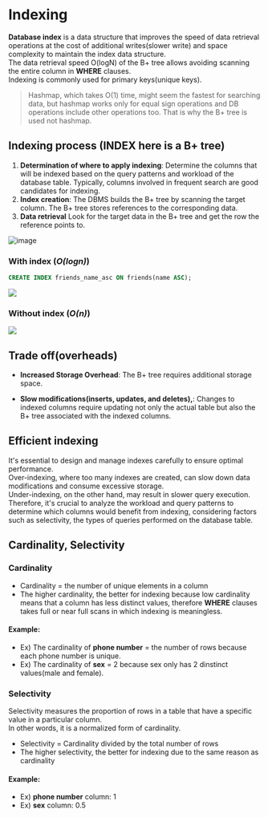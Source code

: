 # Indexing
**Database index** is a data structure that improves the speed of data retrieval operations at the cost of additional writes(slower write) and space complexity to maintain the index data structure.<br>
The data retrieval speed O(logN) of the B+ tree allows avoiding scanning the entire column in **WHERE** clauses.<br>
Indexing is commonly used for primary keys(unique keys).

>Hashmap, which takes O(1) time, might seem the fastest for searching data, but hashmap works only for equal sign operations and DB operations include other operations too. That is why the B+ tree is used not hashmap.<br>

## Indexing process (INDEX here is a B+ tree)
1. **Determination of where to apply indexing**: Determine the columns that will be indexed based on the query patterns and workload of the database table. Typically, columns involved in frequent search are good candidates for indexing.
2. **Index creation**: The DBMS builds the B+ tree by scanning the target column. The B+ tree stores references to the corresponding data.
3. **Data retrieval** Look for the target data in the B+ tree and get the row the reference points to. 

![image](https://user-images.githubusercontent.com/67142421/177964732-7c42ca86-d32a-4639-9d26-ead095245e0f.png)

### With index (***O(logn)***)
~~~sql
CREATE INDEX friends_name_asc ON friends(name ASC);
~~~
<img src="https://github.com/vacu9708/Fundamental-knowledge/blob/main/Database/Indexing/With%20index.gif">

### Without index (***O(n)***)
<img src="https://github.com/vacu9708/Fundamental-knowledge/blob/main/Database/Indexing/Without%20index.gif">

## Trade off(overheads)
- **Increased Storage Overhead**: The B+ tree requires additional storage space.
* **Slow modifications(inserts, updates, and deletes),**: Changes to indexed columns require updating not only the actual table but also the B+ tree associated with the indexed columns.

## Efficient indexing
It's essential to design and manage indexes carefully to ensure optimal performance.<br>
Over-indexing, where too many indexes are created, can slow down data modifications and consume excessive storage.<br>
Under-indexing, on the other hand, may result in slower query execution.<br>
Therefore, it's crucial to analyze the workload and query patterns to determine which columns would benefit from indexing, considering factors such as selectivity, the types of queries performed on the database table.

## Cardinality, Selectivity
### Cardinality
- Cardinality = the number of unique elements in a column
- The higher cardinality, the better for indexing because low cardinality means that a column has less distinct values, therefore **WHERE** clauses takes full or near full scans in which indexing is meaningless.
#### Example:
- Ex) The cardinality of **phone number** = the number of rows because each phone number is unique.
- Ex) The cardinality of **sex** = 2 because sex only has 2 dinstinct values(male and female).
### Selectivity
Selectivity measures the proportion of rows in a table that have a specific value in a particular column.<br>
In other words, it is a normalized form of cardinality.<br>
- Selectivity = Cardinality divided by the total number of rows
- The higher selectivity, the better for indexing due to the same reason as cardinality
#### Example:
- Ex) **phone number** column: 1
- Ex) **sex** column: 0.5
